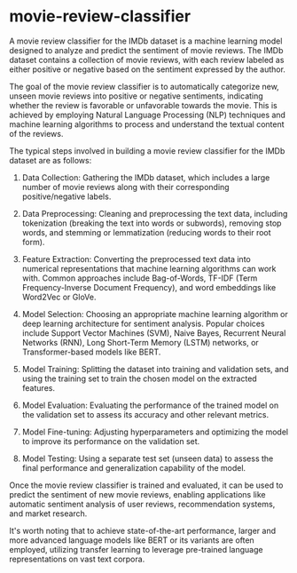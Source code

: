 # movie-review-classifier
A movie review classifier for the IMDb dataset is a machine learning model designed to analyze and predict the sentiment of movie reviews. The IMDb dataset contains a collection of movie reviews, with each review labeled as either positive or negative based on the sentiment expressed by the author.

The goal of the movie review classifier is to automatically categorize new, unseen movie reviews into positive or negative sentiments, indicating whether the review is favorable or unfavorable towards the movie. This is achieved by employing Natural Language Processing (NLP) techniques and machine learning algorithms to process and understand the textual content of the reviews.

The typical steps involved in building a movie review classifier for the IMDb dataset are as follows:

1. Data Collection: Gathering the IMDb dataset, which includes a large number of movie reviews along with their corresponding positive/negative labels.

2. Data Preprocessing: Cleaning and preprocessing the text data, including tokenization (breaking the text into words or subwords), removing stop words, and stemming or lemmatization (reducing words to their root form).

3. Feature Extraction: Converting the preprocessed text data into numerical representations that machine learning algorithms can work with. Common approaches include Bag-of-Words, TF-IDF (Term Frequency-Inverse Document Frequency), and word embeddings like Word2Vec or GloVe.

4. Model Selection: Choosing an appropriate machine learning algorithm or deep learning architecture for sentiment analysis. Popular choices include Support Vector Machines (SVM), Naive Bayes, Recurrent Neural Networks (RNN), Long Short-Term Memory (LSTM) networks, or Transformer-based models like BERT.

5. Model Training: Splitting the dataset into training and validation sets, and using the training set to train the chosen model on the extracted features.

6. Model Evaluation: Evaluating the performance of the trained model on the validation set to assess its accuracy and other relevant metrics.

7. Model Fine-tuning: Adjusting hyperparameters and optimizing the model to improve its performance on the validation set.

8. Model Testing: Using a separate test set (unseen data) to assess the final performance and generalization capability of the model.

Once the movie review classifier is trained and evaluated, it can be used to predict the sentiment of new movie reviews, enabling applications like automatic sentiment analysis of user reviews, recommendation systems, and market research.

It's worth noting that to achieve state-of-the-art performance, larger and more advanced language models like BERT or its variants are often employed, utilizing transfer learning to leverage pre-trained language representations on vast text corpora.
